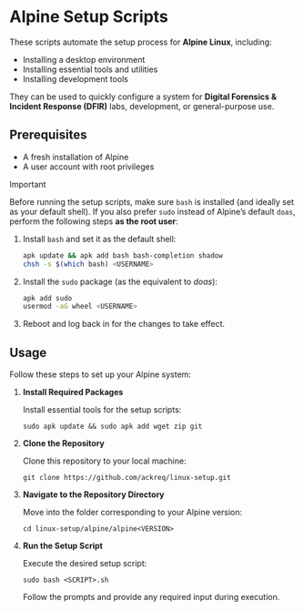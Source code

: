# Alpine Setup Scripts

These scripts automate the setup process for **Alpine Linux**, including:

- Installing a desktop environment
- Installing essential tools and utilities
- Installing development tools

They can be used to quickly configure a system for **Digital Forensics & Incident Response (DFIR)** labs, development, or general-purpose use.

## Prerequisites

- A fresh installation of Alpine
- A user account with root privileges

> [!Important]
> Before running the setup scripts, make sure `bash` is installed (and ideally set as your default shell). If you also prefer `sudo` instead of Alpine’s default `doas`, perform the following steps **as the root user**:
>
> 1. Install `bash` and set it as the default shell:
>
>    ```sh
>    apk update && apk add bash bash-completion shadow
>    chsh -s $(which bash) <USERNAME>
>    ```
>
> 2. Install the `sudo` package (as the equivalent to _doas_):
>
>    ```sh
>    apk add sudo
>    usermod -aG wheel <USERNAME>
>    ```
>
> 3. Reboot and log back in for the changes to take effect.

## Usage

Follow these steps to set up your Alpine system:

1. **Install Required Packages**

   Install essential tools for the setup scripts:

   ```shell
   sudo apk update && sudo apk add wget zip git
   ```

2. **Clone the Repository**

   Clone this repository to your local machine:

   ```shell
   git clone https://github.com/ackreq/linux-setup.git
   ```

3. **Navigate to the Repository Directory**

   Move into the folder corresponding to your Alpine version:

   ```shell
   cd linux-setup/alpine/alpine<VERSION>
   ```

4. **Run the Setup Script**

   Execute the desired setup script:

   ```shell
   sudo bash <SCRIPT>.sh
   ```

   Follow the prompts and provide any required input during execution.

